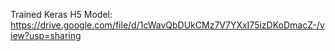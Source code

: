 Trained Keras H5 Model:
https://drive.google.com/file/d/1cWavQbDUkCMz7V7YXxI75izDKoDmacZ-/view?usp=sharing
